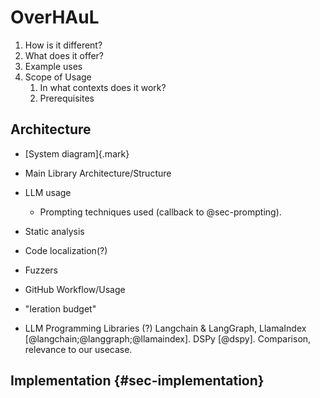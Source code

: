 # OverHAuL

1. How is it different?
2. What does it offer?
3. Example uses
4. Scope of Usage
   1. In what contexts does it work?
   2. Prerequisites

## Architecture

- [System diagram]{.mark}
-  Main Library Architecture/Structure
- LLM usage
  - Prompting techniques used (callback to @sec-prompting).
- Static analysis
- Code localization(?)
- Fuzzers
-  GitHub Workflow/Usage
-  "Ieration budget"

- LLM Programming Libraries (?)
  Langchain & LangGraph, LlamaIndex [@langchain;@langgraph;@llamaindex]. DSPy [@dspy].
  Comparison, relevance to our usecase.

## Implementation {#sec-implementation}
